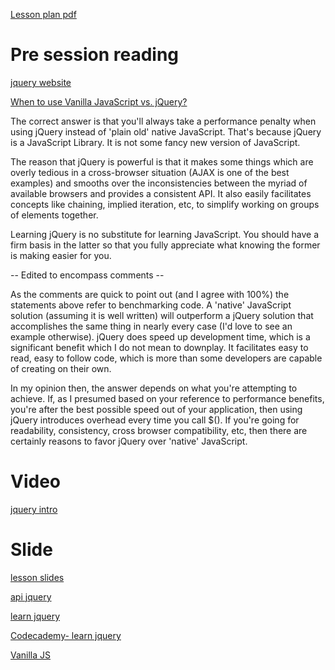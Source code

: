 
[Lesson plan pdf](https://learningcentral.cf.ac.uk/bbcswebdav/pid-4470029-dt-content-rid-7970376_2/courses/1718-CM6112/SessionPlan.pdf)

# Pre session reading

[jquery website](https://jquery.com/)

[When to use Vanilla JavaScript vs. jQuery?](https://stackoverflow.com/questions/4651923/when-to-use-vanilla-javascript-vs-jquery)

The correct answer is that you'll always take a performance penalty when using jQuery instead of 'plain old' native JavaScript. That's because jQuery is a JavaScript Library. It is not some fancy new version of JavaScript.

The reason that jQuery is powerful is that it makes some things which are overly tedious in a cross-browser situation (AJAX is one of the best examples) and smooths over the inconsistencies between the myriad of available browsers and provides a consistent API. It also easily facilitates concepts like chaining, implied iteration, etc, to simplify working on groups of elements together.

Learning jQuery is no substitute for learning JavaScript. You should have a firm basis in the latter so that you fully appreciate what knowing the former is making easier for you.

-- Edited to encompass comments --

As the comments are quick to point out (and I agree with 100%) the statements above refer to benchmarking code. A 'native' JavaScript solution (assuming it is well written) will outperform a jQuery solution that accomplishes the same thing in nearly every case (I'd love to see an example otherwise). jQuery does speed up development time, which is a significant benefit which I do not mean to downplay. It facilitates easy to read, easy to follow code, which is more than some developers are capable of creating on their own.

In my opinion then, the answer depends on what you're attempting to achieve. If, as I presumed based on your reference to performance benefits, you're after the best possible speed out of your application, then using jQuery introduces overhead every time you call $(). If you're going for readability, consistency, cross browser compatibility, etc, then there are certainly reasons to favor jQuery over 'native' JavaScript.

# Video

[jquery intro](https://learningcentral.cf.ac.uk/webapps/blackboard/execute/displayIndividualContent?mode=view&content_id=_4472348_1&course_id=_381767_1)

# Slide

[lesson slides](https://learningcentral.cf.ac.uk/bbcswebdav/pid-4472343-dt-content-rid-7997280_2/courses/1718-CM6112/jQuery.pdf)

[api jquery](http://api.jquery.com/)

[learn jquery](https://learn.jquery.com/)

[Codecademy- learn jquery](https://www.codecademy.com/learn/learn-jquery)

[Vanilla JS](http://vanilla-js.com/)
